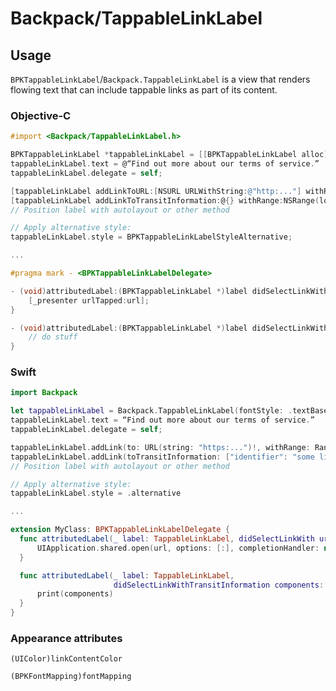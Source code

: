 # Backpack/TappableLinkLabel

## Usage

`BPKTappableLinkLabel`/`Backpack.TappableLinkLabel` is a view that renders flowing text that can include tappable links as part of its content.

### Objective-C

```objectivec
#import <Backpack/TappableLinkLabel.h>

BPKTappableLinkLabel *tappableLinkLabel = [[BPKTappableLinkLabel alloc] initWithFontStyle:BPKFontStyleTextBase];
tappableLinkLabel.text = @“Find out more about our terms of service.”
tappableLinkLabel.delegate = self;

[tappableLinkLabel addLinkToURL:[NSURL URLWithString:@"http:..."] withRange:NSRange(location:24, length:16)];
[tappableLinkLabel addLinkToTransitInformation:@{} withRange:NSRange(location:24, length:16)];
// Position label with autolayout or other method

// Apply alternative style:
tappableLinkLabel.style = BPKTappableLinkLabelStyleAlternative;

...

#pragma mark - <BPKTappableLinkLabelDelegate>

- (void)attributedLabel:(BPKTappableLinkLabel *)label didSelectLinkWithURL:(NSURL *)url {
    [_presenter urlTapped:url];
}

- (void)attributedLabel:(BPKTappableLinkLabel *)label didSelectLinkWithTransitInformation:(NSDictionary *)components {
    // do stuff
}
```

### Swift

```swift
import Backpack

let tappableLinkLabel = Backpack.TappableLinkLabel(fontStyle: .textBase)
tappableLinkLabel.text = “Find out more about our terms of service.”
tappableLinkLabel.delegate = self;

tappableLinkLabel.addLink(to: URL(string: "https:...")!, withRange: Range(location:24, length:16));
tappableLinkLabel.addLink(toTransitInformation: ["identifier": "some link thing"], withRange: Range(location:24, length:16));
// Position label with autolayout or other method

// Apply alternative style:
tappableLinkLabel.style = .alternative

...

extension MyClass: BPKTappableLinkLabelDelegate {
  func attributedLabel(_ label: TappableLinkLabel, didSelectLinkWith url: URL) {
      UIApplication.shared.open(url, options: [:], completionHandler: nil)
  }

  func attributedLabel(_ label: TappableLinkLabel,
                       didSelectLinkWithTransitInformation components: [AnyHashable: Any]) {
      print(components)
  }
}
```

### Appearance attributes
`(UIColor)linkContentColor`

`(BPKFontMapping)fontMapping`

